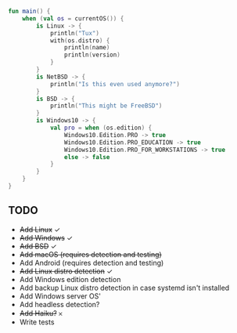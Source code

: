 ```kotlin
fun main() {
    when (val os = currentOS()) {
        is Linux -> {
            println("Tux")
            with(os.distro) {
                println(name)
                println(version)
            }
        }
        is NetBSD -> {
            println("Is this even used anymore?")
        }
        is BSD -> {
            println("This might be FreeBSD")
        }
        is Windows10 -> {
            val pro = when (os.edition) {
                Windows10.Edition.PRO -> true
                Windows10.Edition.PRO_EDUCATION -> true
                Windows10.Edition.PRO_FOR_WORKSTATIONS -> true
                else -> false
            }
        }
    }
}
```

## TODO

- ~~Add Linux~~ ✓
- ~~Add Windows~~ ✓
- ~~Add BSD~~ ✓
- ~~Add macOS (requires detection and testing)~~
- Add Android (requires detection and testing)
- ~~Add Linux distro detection~~ ✓
- Add Windows edition detection
- Add backup Linux distro detection in case systemd isn't installed
- Add Windows server OS'
- Add headless detection?
- ~~Add Haiku?~~ 𐄂
- Write tests
